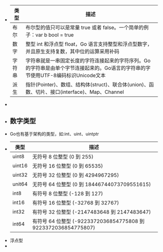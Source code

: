 - |类型|描述|
  |-----|-----|
  |布尔|布尔型的值只可以是常量 true 或者 false。一个简单的例子：var b bool = true|
  |数字|整型 int 和浮点型 float，Go 语言支持整型和浮点型数字，并且原生支持复数，其中位的运算采用补码|
  |字符串|字符串就是一串固定长度的字符连接起来的字符序列。Go的字符串是由单个字节连接起来的。Go语言的字符串的字节使用UTF-8编码标识Unicode文本|
  |派生|指针(Pointer)、数组、结构体(struct)、联合体(union)、函数、切片、接口(interface)、Map、Channel|
-
- ## 数字类型
- Go也有基于架构的类型，如:int、uint、uintptr
- |类型|描述|
  |--|--|
  |uint8|无符号 8 位整型 (0 到 255)|
  |uint16|无符号 16 位整型 (0 到 65535)|
  |uint32|无符号 32 位整型 (0 到 4294967295)|
  |unit64|无符号 64 位整型 (0 到 18446744073709551615)|
  |int8|有符号 8 位整型 (-128 到 127)|
  |int16|有符号 16 位整型 (-32768 到 32767)|
  |int32|有符号 32 位整型 (-2147483648 到 2147483647)|
  |int64|有符号 64 位整型 (-9223372036854775808 到 9223372036854775807)||
- 浮点型
-